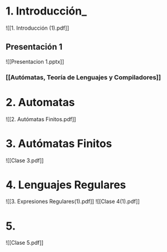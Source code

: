 # 1. Introducción_

![[1. Introducción (1).pdf]]
## Presentación 1

![[Presentacion 1.pptx]]

### [[Autómatas, Teoría de Lenguajes y Compiladores]]

# 2. Automatas
![[2. Autómatas Finitos.pdf]]



# 3. Autómatas Finitos



![[Clase 3.pdf]]


# 4. Lenguajes Regulares
![[3. Expresiones Regulares(1).pdf]]
![[Clase 4(1).pdf]]



# 5. 

![[Clase 5.pdf]]